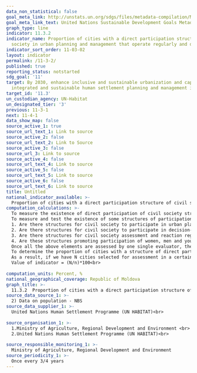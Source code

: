 ```yaml
---
data_non_statistical: false
goal_meta_link: http://unstats.un.org/sdgs/files/metadata-compilation/Metadata-Goal-11.pdf
goal_meta_link_text: United Nations Sustainable Development Goals Metadata (pdf 2066kB)
graph_type: line
indicator: 11.3.2
indicator_name: Proportion of cities with a direct participation structure of civil
  society in urban planning and management that operate regularly and democratically
indicator_sort_order: 11-03-02
layout: indicator
permalink: /11-3-2/
published: true
reporting_status: notstarted
sdg_goal: '11'
target: By 2030, enhance inclusive and sustainable urbanization and capacity for participatory,
  integrated and sustainable human settlement planning and management in all countries
target_id: '11.3'
un_custodian_agency: UN-Habitat
un_designated_tier: '3'
previous: 11-3-1
next: 11-4-1
data_show_map: false
source_active_1: true
source_url_text_1: Link to source
source_active_2: false
source_url_text_2: Link to Source
source_active_3: false
source_url_3: Link to source
source_active_4: false
source_url_text_4: Link to source
source_active_5: false
source_url_text_5: Link to source
source_active_6: false
source_url_text_6: Link to source
title: Untitled
national_indicator_available: >-
  Proportion of cities with a direct participation structure of civil society in urban planning and management that operate regularly and democratically
computation_calculations: >-
  To measure the existence of direct participation of civil society structures in urban planning and management at the city level, a score-based approach will be used to assess the available structures for participation of civil society in urban management and planning, which will be assessed by five (5) local experts from the government, academia, civil society and international organizations. Identification and selection of these 5 experts/evaluators will be guided by local teams of urban observers available in a number of cities. During the pilot exercises, these urban observers, as local holders of urban data at the city level, are able to coordinate the evaluations and to verify the consequences and relevant local references, guiding the decisions and the scores of the evaluators.<br> 
  To measure and test the existence of some structures of participation of civil society in urban governance and management, the Likert questionnaire will be used with a scale of 4 points (do not agree at all, do not agree, agree, and fully agree). These structures will be reviewed via four basic elements which were assessed within pilot exercises, as follows:<br> 
  1. Are there structures for civil society to participate in urban planning, including designs and agreements, in a direct, regular and democratic way?<br> 
  2. Are there structures for civil society to participate in decision-making about local urban budget in a direct, regular and democratic way?<br> 
  3. Are there structures for civil society assessment and reaction regarding urban management performance, which would be in a direct, regular and democratic way?<br> 
  4. Are these structures promoting participation of women, men and young people and/or other marginalized groups?<br> 
  Once all the above elements are assessed by one single evaluator, the unique total average score of the evaluator is calculated. Afterwards the different scores of the evaluators are compiled for calculating the final score for every city.<br> 
  To determine the proportion of cities with a structure of direct participation of civil society in urban planning and management which functions regularly and democratically, an average point will be used on the Likert scale of 2.5. The value of the indicator is the proportion of the cities with a general score which is higher than the average point.<br> 
  As a result, if we have N cities selected for assessment in a certain country and n is the number of cities with scores which are higher than the average point, the value of the indicator will be calculated as follows:<br> 
  Value of indicator = (N/n)*100<br> 
  
computation_units: Percent, %
national_geographical_coverage: Republic of Moldova
graph_title: >-
  11.3.2  Proportion of cities with a direct participation structure of civil society in urban planning and management that operate regularly and democratically 
source_data_source_1: >-
  2) Data on population - NBS 
source_data_supplier_1: >-
  United Nations Human Settlement Programme (UN HABITAT)<br> 
  
source_organisation_1: >-
  1.Ministry of Agriculture, Regional Development and Environment <br> 
  2.United Nations Human Settlement Programme (UN HABITAT)<br> 
  
source_responsible_monitoring_1: >-
  Ministry of Agriculture, Regional Development and Environment
source_periodicity_1: >-
  Once every 3/4 years
---
```

